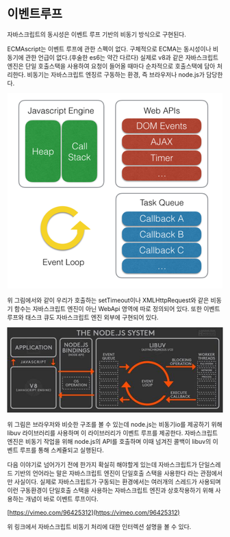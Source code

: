# 이벤트루프

자바스크립트의 동시성은 이벤트 루프 기반의 비동기 방식으로 구현된다.

ECMAscript는 이벤트 루프에 관한 스펙이 없다. 구체적으로 ECMA는 동시성이나 비동기에 관한 언급이 없다.(후술한 es6는 약간 다르다) 실제로 v8과 같은 자바스크립트 엔진은 단일 호출스택을 사용하여 요청이 들어올 때마다 순차적으로 호출스택에 담아 처리한다. 비동기는 자바스크립트 엔징르 구동하는 환경, 즉 브라우저나 node.js가 담당한다. 

![brawser event loop](../image/js_eventloop_2.png)


위 그림에서와 같이 우리가 호출하는 setTimeout이나 XMLHttpRequest와 같은 비동기 함수는 자바스크립트 엔진이 아닌 WebApi 영역에 따로 정의되어 있다. 또한 이벤트 루프와 태스크 큐도 자바스크립트 엔진 외부에 구현되어 있다.

![brawser event loop](../image/js_eventloop_1.png)

위 그림은 브라우저와 비슷한 구조를 볼 수 있는데 node.js는 비동기io를 제공하기 위해 libuv 라이브러리를 사용하며 이 라이브러리가 이벤트 루프를 제공한다. 자바스크립트 엔진은 비동기 작업을 위해 node.js의 API를 호출하며 이때 넘겨진 콜백이 libuv의 이벤트 루프를 통해 스케쥴되고 실행된다.

다음 이야기로 넘어가기 전에 한가지 확실히 해야할게 있는데 자바스크립트가 단일스레드 기반의 언어라는 말은 자바스크립트 엔진이 단일호출 스택을 사용한다 라는 관점에서만 사실이다. 실제로 자바스크립트가 구동되는 환경에서는 여러개의 스레드가 사용되며 이런 구동환경이 단일호출 스택을 사용하는 자바스크립트 엔진과 상호작용하기 위해 사용하는 개념이 바로 이벤트 루프이다.

[https://vimeo.com/96425312](https://vimeo.com/96425312)

위 링크에서 자바스크립트 비동기 처리에 대한 인터렉션 설명을 볼 수 있다.
